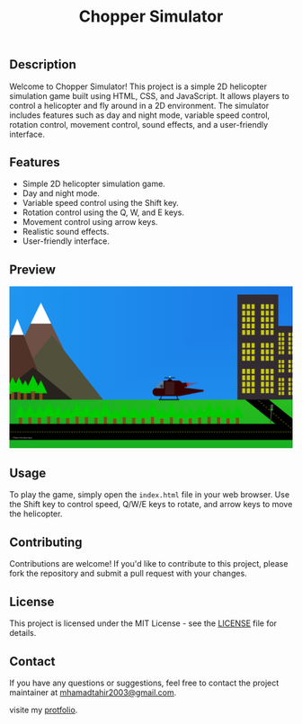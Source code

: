 <body>
<header>
        <h1>Chopper Simulator</h1>
    </header>
    <div class="container">
        <h2>Description</h2>
        <p>Welcome to Chopper Simulator! This project is a simple 2D helicopter simulation game built using HTML, CSS, and JavaScript. It allows players to control a helicopter and fly around in a 2D environment. The simulator includes features such as day and night mode, variable speed control, rotation control, movement control, sound effects, and a user-friendly interface.</p>
        <h2>Features</h2>
        <ul>
            <li>Simple 2D helicopter simulation game.</li>
            <li>Day and night mode.</li>
            <li>Variable speed control using the Shift key.</li>
            <li>Rotation control using the Q, W, and E keys.</li>
            <li>Movement control using arrow keys.</li>
            <li>Realistic sound effects.</li>
            <li>User-friendly interface.</li>
        </ul>
        <h2>Preview</h2>
        <img src="2.png" alt="Chopper Simulator Preview">
        <h2>Usage</h2>
        <p>To play the game, simply open the <code>index.html</code> file in your web browser. Use the Shift key to control speed, Q/W/E keys to rotate, and arrow keys to move the helicopter.</p>
        <h2>Contributing</h2>
        <p>Contributions are welcome! If you'd like to contribute to this project, please fork the repository and submit a pull request with your changes.</p>
        <h2>License</h2>
        <p>This project is licensed under the MIT License - see the <a href="LICENSE">LICENSE</a> file for details.</p>
        <h2>Contact</h2>
        <p>If you have any questions or suggestions, feel free to contact the project maintainer at <a href="mailto:mhamadtahir2003@gmail.com">mhamadtahir2003@gmail.com</a>.</p>
        <p>visite my <a href="https://m7amad-t.web.app">protfolio</a>.</p>
    </div>
</body>
